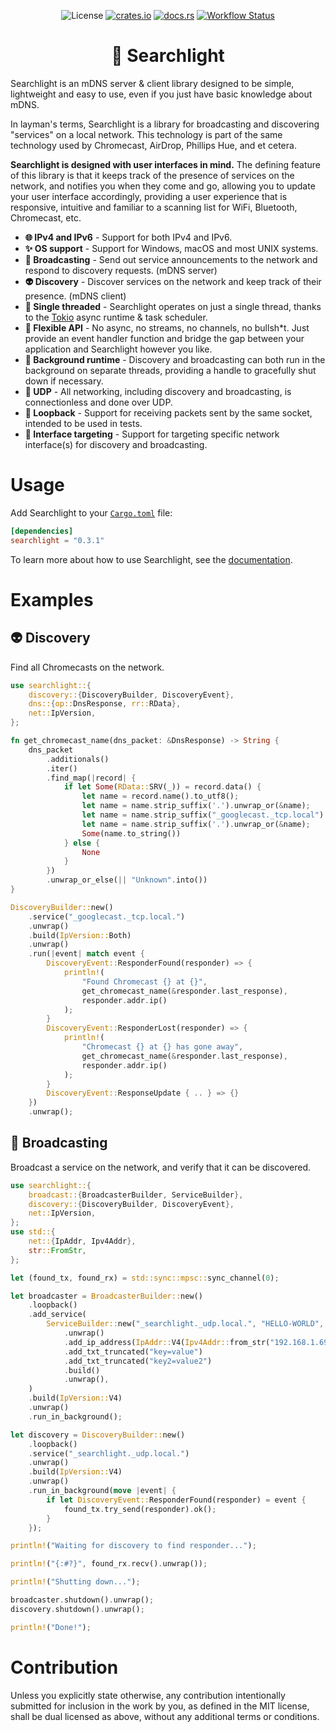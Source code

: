 <p align="center">
    <img alt="License" src="https://img.shields.io/crates/l/searchlight"/>
    <a href="https://crates.io/crates/searchlight"><img alt="crates.io" src="https://img.shields.io/crates/v/searchlight.svg"/></a>
    <a href="https://docs.rs/searchlight/"><img alt="docs.rs" src="https://docs.rs/searchlight/badge.svg"/></a>
    <a href="https://github.com/WilliamVenner/searchlight/actions/workflows/ci.yml"><img alt="Workflow Status" src="https://github.com/WilliamVenner/searchlight/workflows/ci/badge.svg"></a>
</p>

<h1 align="center">📡 Searchlight</h1>

Searchlight is an mDNS server & client library designed to be simple, lightweight and easy to use,
even if you just have basic knowledge about mDNS.

In layman's terms, Searchlight is a library for broadcasting and discovering "services" on a local network.
This technology is part of the same technology used by Chromecast, AirDrop, Phillips Hue, and et cetera.

**Searchlight is designed with user interfaces in mind.**
The defining feature of this library is that it keeps track of the presence of services on the network,
and notifies you when they come and go, allowing you to update your user interface accordingly,
providing a user experience that is responsive, intuitive and familiar to a scanning list for
WiFi, Bluetooth, Chromecast, etc.

- **🌐 IPv4 and IPv6** - Support for both IPv4 and IPv6.
- **✨ OS support** - Support for Windows, macOS and most UNIX systems.
- **📡 Broadcasting** - Send out service announcements to the network and respond to discovery requests. (mDNS server)
- **👽 Discovery** - Discover services on the network and keep track of their presence. (mDNS client)
- **🧵 Single threaded** - Searchlight operates on just a single thread, thanks to the [Tokio](https://tokio.rs/) async runtime & task scheduler.
- **🤸 Flexible API** - No async, no streams, no channels, no bullsh*t. Just provide an event handler function and bridge the gap between your application and Searchlight however you like.
- **👻 Background runtime** - Discovery and broadcasting can both run in the background on separate threads, providing a handle to gracefully shut down if necessary.
- **📨 UDP** - All networking, including discovery and broadcasting, is connectionless and done over UDP.
- **🔁 Loopback** - Support for receiving packets sent by the same socket, intended to be used in tests.
- **🎯 Interface targeting** - Support for targeting specific network interface(s) for discovery and broadcasting.

# Usage

Add Searchlight to your [`Cargo.toml`](https://doc.rust-lang.org/cargo/reference/manifest.html) file:

```toml
[dependencies]
searchlight = "0.3.1"
```

To learn more about how to use Searchlight, see the [documentation](https://docs.rs/searchlight/).

# Examples

## 👽 Discovery

Find all Chromecasts on the network.

```rust
use searchlight::{
    discovery::{DiscoveryBuilder, DiscoveryEvent},
    dns::{op::DnsResponse, rr::RData},
    net::IpVersion,
};

fn get_chromecast_name(dns_packet: &DnsResponse) -> String {
    dns_packet
        .additionals()
        .iter()
        .find_map(|record| {
            if let Some(RData::SRV(_)) = record.data() {
                let name = record.name().to_utf8();
                let name = name.strip_suffix('.').unwrap_or(&name);
                let name = name.strip_suffix("_googlecast._tcp.local").unwrap_or(&name);
                let name = name.strip_suffix('.').unwrap_or(&name);
                Some(name.to_string())
            } else {
                None
            }
        })
        .unwrap_or_else(|| "Unknown".into())
}

DiscoveryBuilder::new()
    .service("_googlecast._tcp.local.")
    .unwrap()
    .build(IpVersion::Both)
    .unwrap()
    .run(|event| match event {
        DiscoveryEvent::ResponderFound(responder) => {
            println!(
                "Found Chromecast {} at {}",
                get_chromecast_name(&responder.last_response),
                responder.addr.ip()
            );
        }
        DiscoveryEvent::ResponderLost(responder) => {
            println!(
                "Chromecast {} at {} has gone away",
                get_chromecast_name(&responder.last_response),
                responder.addr.ip()
            );
        }
        DiscoveryEvent::ResponseUpdate { .. } => {}
    })
    .unwrap();
```

## 📡 Broadcasting

Broadcast a service on the network, and verify that it can be discovered.

```rust
use searchlight::{
    broadcast::{BroadcasterBuilder, ServiceBuilder},
    discovery::{DiscoveryBuilder, DiscoveryEvent},
    net::IpVersion,
};
use std::{
    net::{IpAddr, Ipv4Addr},
    str::FromStr,
};

let (found_tx, found_rx) = std::sync::mpsc::sync_channel(0);

let broadcaster = BroadcasterBuilder::new()
    .loopback()
    .add_service(
        ServiceBuilder::new("_searchlight._udp.local.", "HELLO-WORLD", 1234)
            .unwrap()
            .add_ip_address(IpAddr::V4(Ipv4Addr::from_str("192.168.1.69").unwrap()))
            .add_txt_truncated("key=value")
            .add_txt_truncated("key2=value2")
            .build()
            .unwrap(),
    )
    .build(IpVersion::V4)
    .unwrap()
    .run_in_background();

let discovery = DiscoveryBuilder::new()
    .loopback()
    .service("_searchlight._udp.local.")
    .unwrap()
    .build(IpVersion::V4)
    .unwrap()
    .run_in_background(move |event| {
        if let DiscoveryEvent::ResponderFound(responder) = event {
            found_tx.try_send(responder).ok();
        }
    });

println!("Waiting for discovery to find responder...");

println!("{:#?}", found_rx.recv().unwrap());

println!("Shutting down...");

broadcaster.shutdown().unwrap();
discovery.shutdown().unwrap();

println!("Done!");
```

# Contribution

Unless you explicitly state otherwise, any contribution intentionally submitted for inclusion in the work by you, as defined in the MIT license, shall be dual licensed as above, without any additional terms or conditions.

